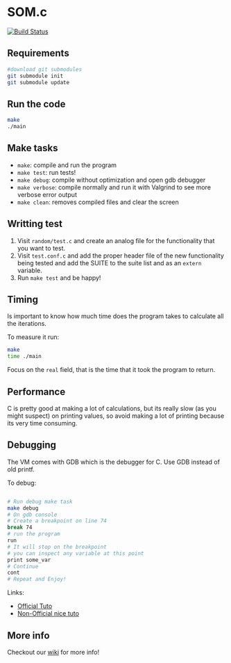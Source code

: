 SOM.c
=====

[![Build Status](https://travis-ci.org/franleplant/SOM.c.svg)](https://travis-ci.org/franleplant/SOM.c)

## Requirements

```sh
#download git submodules
git submodule init
git submodule update
```


## Run the code



```bash
make
./main
```

## Make tasks

- `make`: compile and run the program
- `make test`: run tests!
- `make debug`: compile without optimization and open gdb debugger
- `make verbose`: compile normally and run it with Valgrind to see more verbose error output
- `make clean`: removes compiled files and clear the screen


## Writting test

1. Visit `random/test.c` and create an analog file for the functionality that you want to test.
2. Visit `test.conf.c` and add the proper header file of the new functionality being tested and add the SUITE to the suite list and as an `extern` variable.
3. Run `make test` and be happy!

## Timing


Is important to know how much time does the program takes to calculate
all the iterations.

To measure it run:

```bash
make
time ./main
```

Focus on the `real` field, that is the time that it took the program to return.


## Performance

C is pretty good at making a lot of calculations, but its really slow (as you might suspect)
on printing values, so avoid making a lot of printing because its very time consuming.


## Debugging

The VM comes with GDB which is the debugger for C.
Use GDB instead of old printf.



To debug:
```bash

# Run debug make task
make debug
# On gdb console
# Create a breakpoint on line 74
break 74
# run the program
run
# It will stop on the breakpoint
# you can inspect any variable at this point
print some_var
# Continue
cont
# Repeat and Enjoy!
```

Links:

- [Official Tuto](http://www.cs.cmu.edu/~gilpin/tutorial/)
- [Non-Official nice tuto](http://www.thegeekstuff.com/2010/03/debug-c-program-using-gdb/)


## More info

Checkout our [wiki](https://github.com/franleplant/SOM.c/wiki)
for more info!
